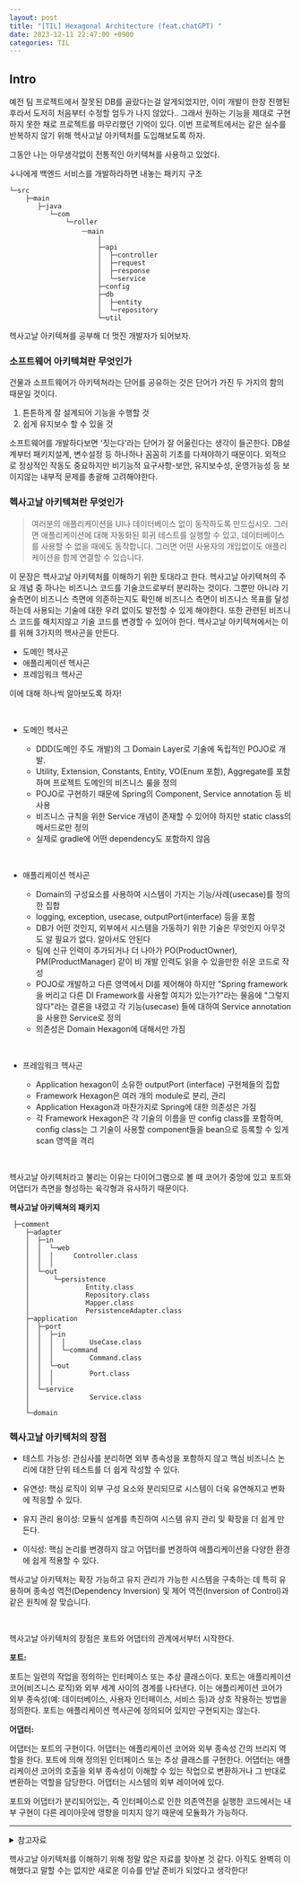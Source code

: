```yaml
---
layout: post
title: "[TIL] Hexagonal Architecture (feat.chatGPT) "
date: 2023-12-11 22:47:00 +0900
categories: TIL
---
```


## Intro

예전 팀 프로젝트에서 잘못된 DB를 골랐다는걸 알게되었지만, 이미 개발이 한창 진행된 후라서 도저히 처음부터 수정할 엄두가 나지 않았다.. 그래서 원하는 기능을 제대로 구현하지 못한 채로 프로젝트를 마무리했던 기억이 있다. 이번 프로젝트에서는 같은 실수를 반복하지 않기 위해 헥사고날 아키텍처를 도입해보도록 하자.
<br>

그동안 나는 아무생각없이 전통적인 아키텍쳐를 사용하고 있었다.

↓나에게 백엔드 서비스를 개발하라하면 내놓는 패키지 구조

```
└─src
    ├─main
       ├─java
          └─com
              └─roller
                  ㅡmain
                      │
                      ├─api
                      │  ├─controller
                      │  ├─request
                      │  ├─response
                      │  └─service
                      ├─config
                      ├─db
                      │  ├─entity
                      │  └─repository
                      └─util

```

헥사고날 아키텍쳐를 공부해 더 멋진 개발자가 되어보자.

### 소프트웨어 아키텍쳐란 무엇인가

건물과 소프트웨어가 아키텍쳐라는 단어를 공유하는 것은 단어가 가진 두 가지의 함의 때문일 것이다.

1. 튼튼하게 잘 설계되어 기능을 수행할 것
2. 쉽게 유지보수 할 수 있을 것

소프트웨어를 개발하다보면 '짓는다'라는 단어가 잘 어울린다는 생각이 들곤한다. DB설계부터 패키지설계, 변수설정 등 하나하나 꼼꼼히 기초를 다져야하기 때문이다. 외적으로 정상적인 작동도 중요하지만 비기능적 요구사항-보안, 유지보수성, 운영가능성 등 보이지않는 내부적 문제를 총괄해 고려해야한다.

### 헥사고날 아키텍쳐란 무엇인가

> 여러분의 애플리케이션을 UI나 데이터베이스 없이 동작하도록 만드십시오. 그러면 애플리케이션에 대해 자동화된 회귀 테스트를 실행할 수 있고, 데이터베이스를 사용할 수 없을 때에도 동작합니다. 그러면 어떤 사용자의 개입없이도 애플리케이션을 함께 연결할 수 있습니다.

이 문장은 헥사고날 아키텍처를 이해하기 위한 토대라고 한다.
헥사고날 아키텍쳐의 주요 개념 중 하나는 비즈니스 코드를 기술코드로부터 분리하는 것이다. 그뿐만 아니라 기술측면이 비즈니스 측면에 의존하는지도 확인해 비즈니스 측면이 비즈니스 목표를 달성하는데 사용되는 기술에 대한 우려 없이도 발전할 수 있게 해야한다. 또한 관련된 비즈니스 코드를 해치지않고 기술 코드를 변경할 수 있어야 한다.
헥사고날 아키텍쳐에서는 이를 위해 3가지의 헥사곤을 만든다.

- 도메인 헥사곤
- 애플리케이션 헥사곤
- 프레임워크 헥사곤

이에 대해 하나씩 알아보도록 하자!

<br>

- 도메인 헥사곤

  - DDD(도메인 주도 개발)의 그 Domain Layer로 기술에 독립적인 POJO로 개발.
  - Utility, Extension, Constants, Entity, VO(Enum 포함), Aggregate를 포함하며 프로젝트 도메인의 비즈니스 룰을 정의
  - POJO로 구현하기 때문에 Spring의 Component, Service annotation 등 비사용
  - 비즈니스 규칙을 위한 Service 개념이 존재할 수 있어야 하지만 static class의 메서드로만 정의
  - 실제로 gradle에 어떤 dependency도 포함하지 않음

<br>

- 애플리케이션 헥사곤

  - Domain의 구성요소를 사용하여 시스템이 가지는 기능/사례(usecase)를 정의한 집합
  - logging, exception, usecase, outputPort(interface) 등을 포함
  - DB가 어떤 것인지, 외부에서 시스템을 가동하기 위한 기술은 무엇인지 아무것도 알 필요가 없다. 알아서도 안된다
  - 팀에 신규 인력이 추가되거나 더 나아가 PO(ProductOwner), PM(ProductManager) 같이 비 개발 인력도 읽을 수 있을만한 쉬운 코드로 작성
  - POJO로 개발하고 다른 영역에서 DI를 제어해야 하지만 "Spring framework을 버리고 다른 DI Framework를 사용할 여지가 있는가?"라는 물음에 "그렇지 않다"라는 결론을 내렸고 각 기능(usecase) 들에 대하여 Service annotation을 사용한 Service로 정의
  - 의존성은 Domain Hexagon에 대해서만 가짐

<br>

- 프레임워크 헥사곤

  - Application hexagon이 소유한 outputPort (interface) 구현체들의 집합
  - Framework Hexagon은 여러 개의 module로 분리, 관리
  - Application Hexagon과 마찬가지로 Spring에 대한 의존성은 가짐
  - 각 Framework Hexagon은 각 기술의 이름을 딴 config class를 포함하며, config class는 그 기술이 사용할 component들을 bean으로 등록할 수 있게 scan 영역을 격리

<br>

헥사고날 아키텍처라고 불리는 이유는 다이어그램으로 볼 때 코어가 중앙에 있고 포트와 어댑터가 측면을 형성하는 육각형과 유사하기 때문이다.

**헥사고날 아키텍쳐의 패키지**

```
 ├─comment
    ├─adapter
    │  ├─in
    │  │  └─web
    │  │  │     Controller.class
    │  │  │
    │  └─out
    │      └─persistence
    │              Entity.class
    │              Repository.class
    │              Mapper.class
    │              PersistenceAdapter.class
    ├─application
    │  ├─port
    │  │  ├─in
    │  │  │  │      UseCase.class
    │  │  │  └─command
    │  │  │         Command.class
    │  │  └─out
    │  │  │         Port.class
    │  │  │
    │  └─service
    │               Service.class
    │
    └─domain
```

### 헥사고날 아키텍처의 장점

- 테스트 가능성: 관심사를 분리하면 외부 종속성을 포함하지 않고 핵심 비즈니스 논리에 대한 단위 테스트를 더 쉽게 작성할 수 있다.

- 유연성: 핵심 로직이 외부 구성 요소와 분리되므로 시스템이 더욱 유연해지고 변화에 적응할 수 있다.

- 유지 관리 용이성: 모듈식 설계를 촉진하여 시스템 유지 관리 및 확장을 더 쉽게 만든다.

- 이식성: 핵심 논리를 변경하지 않고 어댑터를 변경하여 애플리케이션을 다양한 환경에 쉽게 적용할 수 있다.

헥사고날 아키텍처는 확장 가능하고 유지 관리가 가능한 시스템을 구축하는 데 특히 유용하며 종속성 역전(Dependency Inversion) 및 제어 역전(Inversion of Control)과 같은 원칙에 잘 맞습니다.

<br>

헥사고날 아키텍처의 장점은 포트와 어댑터의 관계에서부터 시작한다.

**포트:**

포트는 일련의 작업을 정의하는 인터페이스 또는 추상 클래스이다.
포트는 애플리케이션 코어(비즈니스 로직)와 외부 세계 사이의 경계를 나타낸다.
이는 애플리케이션 코어가 외부 종속성(예: 데이터베이스, 사용자 인터페이스, 서비스 등)과 상호 작용하는 방법을 정의한다.
포트는 애플리케이션 헥사곤에 정의되어 있지만 구현되지는 않는다.

**어댑터:**

어댑터는 포트의 구현이다.
어댑터는 애플리케이션 코어와 외부 종속성 간의 브리지 역할을 한다.
포트에 의해 정의된 인터페이스 또는 추상 클래스를 구현한다.
어댑터는 애플리케이션 코어의 호출을 외부 종속성이 이해할 수 있는 작업으로 변환하거나 그 반대로 변환하는 역할을 담당한다.
어댑터는 시스템의 외부 레이어에 있다.

포트와 어댑터가 분리되어있는, 즉 인터페이스로 인한 의존역전을 실행한 코드에서는 내부 구현이 다른 레이아웃에 영향을 미치지 않기 때문에 모듈화가 가능하다.

---

<details>
<summary>참고자료</summary>
<div markdown="1">

https://techblog.woowahan.com/12720/

https://youtu.be/saxHxoUeeSw?si=B3c5WKUOAESZaC0G

https://youtu.be/dJ5C4qRqAgA?si=7Ffe3M1TYWaGoXwu

</div>
</details>

헥사고날 아키텍처를 이해하기 위해 정말 많은 자료를 찾아본 것 같다. 아직도 완벽히 이해했다고 말할 수는 없지만 새로운 이슈를 만날 준비가 되었다고 생각한다!
